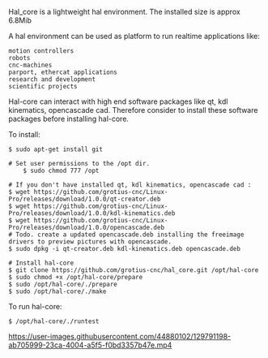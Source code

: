 
Hal_core is a lightweight hal environment.
The installed size is approx 6.8Mib

A hal environment can be used as platform to run realtime applications like:

	motion controllers 
	robots
	cnc-machines 
	parport, ethercat applications
	research and development 
	scientific projects
	   
Hal-core can interact with high end software packages like qt, kdl kinematics, opencascade cad.
Therefore consider to install these software packages before installing hal-core. 

To install:

	$ sudo apt-get install git
	
	# Set user permissions to the /opt dir.
        $ sudo chmod 777 /opt
	
	# If you don't have installed qt, kdl kinematics, opencascade cad :
	$ wget https://github.com/grotius-cnc/Linux-Pro/releases/download/1.0.0/qt-creator.deb
	$ wget https://github.com/grotius-cnc/Linux-Pro/releases/download/1.0.0/kdl-kinematics.deb
	$ wget https://github.com/grotius-cnc/Linux-Pro/releases/download/1.0.0/opencascade.deb
	# Todo. create a updated opencascade.deb installing the freeimage drivers to preview pictures with opencascade.
	$ sudo dpkg -i qt-creator.deb kdl-kinematics.deb opencascade.deb
	
	# Install hal-core
	$ git clone https://github.com/grotius-cnc/hal_core.git /opt/hal-core
	$ sudo chmod +x /opt/hal-core/prepare
	$ sudo /opt/hal-core/./prepare
	$ sudo /opt/hal-core/./make
	
To run hal-core:

	$ /opt/hal-core/./runtest

https://user-images.githubusercontent.com/44880102/129791198-ab705999-23ca-4004-a5f5-f0bd3357b47e.mp4
